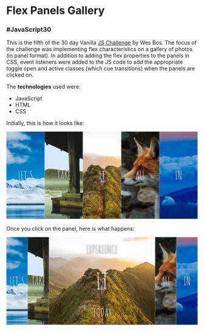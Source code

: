 # Flex Panels Gallery

### #JavaScript30

This is the fifth of the 30 day Vanilla [JS Challenge](http://https://javascript30.com/ "JS Challenge") by Wes Bos.  The focus of the challenge was implementing flex characteristics on a gallery of photos (in panel format). In addition to adding the flex properties to the panels in CSS, event listeners were added to the JS code to add the appropriate toggle open and active classes (which cue transitions) when the panels are clicked on.

The **technologies** used were:
- JavaScript
- HTML
- CSS

Initially, this is how it looks like:

![Screenshot 1](https://github.com/danielejsantos/flex-panels-gallery/blob/master/assets/screenshot-1.PNG)

Once you click on the panel, here is what happens:

![Screenshot 2](https://github.com/danielejsantos/flex-panels-gallery/blob/master/assets/screenshot-2.PNG)

